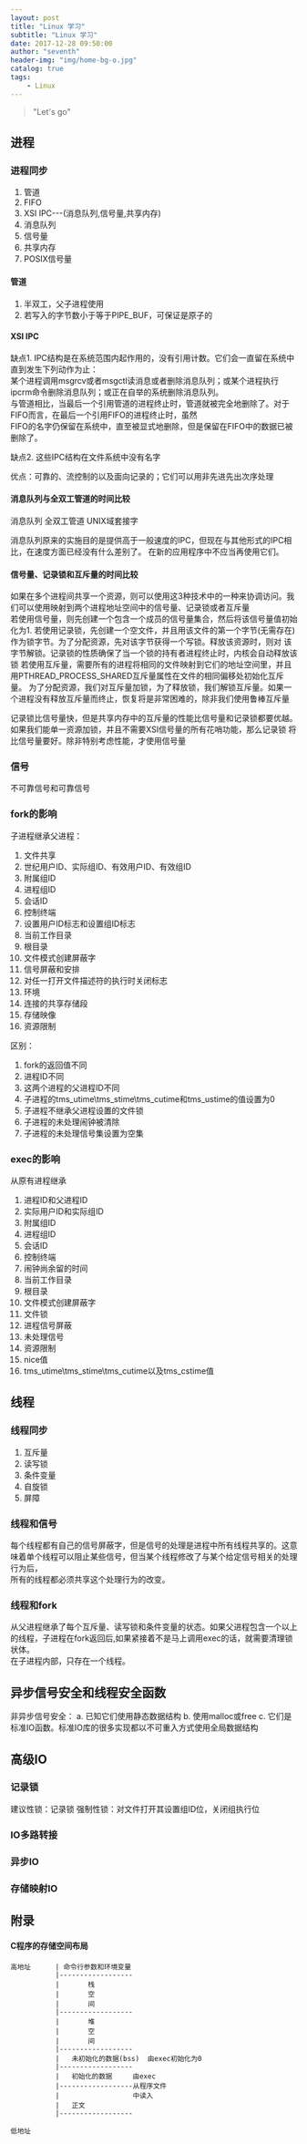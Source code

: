 ```yaml
---
layout: post
title: "Linux 学习"
subtitle: "Linux 学习"
date: 2017-12-28 09:50:00
author: "seventh"
header-img: "img/home-bg-o.jpg"
catalog: true
tags:
    - Linux
---
```


> "Let's go"

## 进程
### 进程同步
1. 管道
2. FIFO
3. XSI IPC---(消息队列,信号量,共享内存)
4. 消息队列
5. 信号量
6. 共享内存
7. POSIX信号量

#### 管道
1. 半双工，父子进程使用
2. 若写入的字节数小于等于PIPE_BUF，可保证是原子的

#### XSI IPC
缺点1. IPC结构是在系统范围内起作用的，没有引用计数。它们会一直留在系统中直到发生下列动作为止：  
某个进程调用msgrcv或者msgctl读消息或者删除消息队列；或某个进程执行ipcrm命令删除消息队列；或正在自举的系统删除消息队列。  
与管道相比，当最后一个引用管道的进程终止时，管道就被完全地删除了。对于FIFO而言，在最后一个引用FIFO的进程终止时，虽然  
FIFO的名字仍保留在系统中，直至被显式地删除，但是保留在FIFO中的数据已被删除了。

缺点2. 这些IPC结构在文件系统中没有名字

优点：可靠的、流控制的以及面向记录的；它们可以用非先进先出次序处理

#### 消息队列与全双工管道的时间比较
消息队列
全双工管道
UNIX域套接字

消息队列原来的实施目的是提供高于一般速度的IPC，但现在与其他形式的IPC相比，在速度方面已经没有什么差别了。
在新的应用程序中不应当再使用它们。

#### 信号量、记录锁和互斥量的时间比较
如果在多个进程间共享一个资源，则可以使用这3种技术中的一种来协调访问。我们可以使用映射到两个进程地址空间中的信号量、记录锁或者互斥量  
若使用信号量，则先创建一个包含一个成员的信号量集合，然后将该信号量值初始化为1. 
若使用记录锁，先创建一个空文件，并且用该文件的第一个字节(无需存在)作为锁字节。为了分配资源，先对该字节获得一个写锁。释放该资源时，则对
该字节解锁。记录锁的性质确保了当一个锁的持有者进程终止时，内核会自动释放该锁
若使用互斥量，需要所有的进程将相同的文件映射到它们的地址空间里，并且用PTHREAD_PROCESS_SHARED互斥量属性在文件的相同偏移处初始化互斥量。
为了分配资源，我们对互斥量加锁，为了释放锁，我们解锁互斥量。如果一个进程没有释放互斥量而终止，恢复将是非常困难的，除非我们使用鲁棒互斥量

记录锁比信号量快，但是共享内存中的互斥量的性能比信号量和记录锁都要优越。如果我们能单一资源加锁，并且不需要XSI信号量的所有花哨功能，那么记录锁
将比信号量要好。除非特别考虑性能，才使用信号量

### 信号
不可靠信号和可靠信号

### fork的影响
子进程继承父进程：
1. 文件共享
2. 世纪用户ID、实际组ID、有效用户ID、有效组ID
3. 附属组ID
4. 进程组ID
5. 会话ID
6. 控制终端
7. 设置用户ID标志和设置组ID标志
8. 当前工作目录
9. 根目录
10. 文件模式创建屏蔽字
11. 信号屏蔽和安排
12. 对任一打开文件描述符的执行时关闭标志
13. 环境
14. 连接的共享存储段
15. 存储映像
16. 资源限制

区别：
1. fork的返回值不同
2. 进程ID不同
3. 这两个进程的父进程ID不同
4. 子进程的tms_utime\tms_stime\tms_cutime和tms_ustime的值设置为0
5. 子进程不继承父进程设置的文件锁
6. 子进程的未处理闹钟被清除
7. 子进程的未处理信号集设置为空集

### exec的影响
从原有进程继承
1. 进程ID和父进程ID
2. 实际用户ID和实际组ID
3. 附属组ID
4. 进程组ID
5. 会话ID
6. 控制终端
7. 闹钟尚余留的时间
8. 当前工作目录
9. 根目录
10. 文件模式创建屏蔽字
11. 文件锁
12. 进程信号屏蔽
13. 未处理信号
14. 资源限制
15. nice值
16. tms_utime\tms_stime\tms_cutime以及tms_cstime值

## 线程
### 线程同步
1. 互斥量
2. 读写锁
3. 条件变量
4. 自旋锁
5. 屏障

### 线程和信号
每个线程都有自己的信号屏蔽字，但是信号的处理是进程中所有线程共享的。这意味着单个线程可以阻止某些信号，但当某个线程修改了与某个给定信号相关的处理行为后，  
所有的线程都必须共享这个处理行为的改变。

### 线程和fork
从父进程继承了每个互斥量、读写锁和条件变量的状态。如果父进程包含一个以上的线程，子进程在fork返回后,如果紧接着不是马上调用exec的话，就需要清理锁状体。  
在子进程内部，只存在一个线程。


## 异步信号安全和线程安全函数
非异步信号安全：
a. 已知它们使用静态数据结构
b. 使用malloc或free
c. 它们是标准IO函数。标准IO库的很多实现都以不可重入方式使用全局数据结构

## 高级IO
### 记录锁
建议性锁：记录锁
强制性锁：对文件打开其设置组ID位，关闭组执行位

### IO多路转接

### 异步IO

### 存储映射IO



## 附录

#### C程序的存储空间布局
~~~
高地址      | 命令行参数和环境变量
           |------------------
           |       栈
           |       空
           |       间
           |------------------
           |       堆
           |       空
           |       间
           |------------------
           |   未初始化的数据(bss)  由exec初始化为0
           |------------------
           |   初始化的数据     由exec
           |------------------从程序文件
           |                  中读入
           |   正文
           |------------------

低地址
~~~
